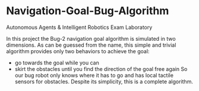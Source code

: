 # Navigation-Goal-Bug-Algorithm
Autonomous Agents &amp; Intelligent Robotics Exam Laboratory

In this project the Bug-2 navigation goal algorithm is simulated in two dimensions. 
As can be guessed from the name, this simple and trivial algorithm provides only two behaviors to achieve the goal:
  - go towards the goal while you can
  - skirt the obstacles until you find the direction of the goal free again
So our bug robot only knows where it has to go and has local tactile sensors for obstacles.
Despite its simplicity, this is a complete algorithm.
